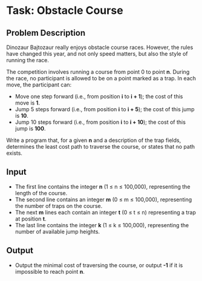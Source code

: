 # **Task: Obstacle Course**

## **Problem Description**

Dinozaur Bajtozaur really enjoys obstacle course races. However, the rules have changed this year, and not only speed matters, but also the style of running the race. 

The competition involves running a course from point 0 to point **n**. During the race, no participant is allowed to be on a point marked as a trap. In each move, the participant can:

- Move one step forward (i.e., from position **i** to **i + 1**); the cost of this move is **1**.
- Jump 5 steps forward (i.e., from position **i** to **i + 5**); the cost of this jump is **10**.
- Jump 10 steps forward (i.e., from position **i** to **i + 10**); the cost of this jump is **100**.

Write a program that, for a given **n** and a description of the trap fields, determines the least cost path to traverse the course, or states that no path exists.

## **Input**

- The first line contains the integer **n** (1 ≤ n ≤ 100,000), representing the length of the course.
- The second line contains an integer **m** (0 ≤ m ≤ 100,000), representing the number of traps on the course.
- The next **m** lines each contain an integer **t** (0 ≤ t ≤ n) representing a trap at position **t**.
- The last line contains the integer **k** (1 ≤ k ≤ 100,000), representing the number of available jump heights.

## **Output**

- Output the minimal cost of traversing the course, or output **-1** if it is impossible to reach point **n**.
